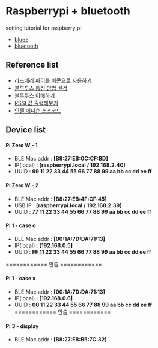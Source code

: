 # Raspberrypi + bluetooth
setting tutorial for raspberry pi

- [bluez](./bluez.md)
- [bluetooth](./bluetooth.md)

## Reference list
- [라즈베리 파이를 비콘으로 사용하기](https://arsviator.blogspot.kr/2016/05/using-raspberry-pi-as-beacon.html)
- [블루투스 통신 방법 설정](https://m.blog.naver.com/PostView.nhn?blogId=heebongkim&logNo=10186891339&proxyReferer=https%3A%2F%2Fwww.google.co.kr%2F)
- [블루투스 이해하기](http://www.hardcopyworld.com/ngine/aduino/index.php/archives/1132)
- [RSSI 값 출력해보기](http://dhoehrmfo.tistory.com/category/%EA%B0%9C%EB%B0%9C/Raspberry-pi)
- [인텔 에디슨 소스코드](https://github.com/glock45/intel-edison-playground)


## Device list
#### Pi Zero W - 1
- BLE Mac addr : **[B8:27:EB:0C:CF:BD]**
- IP(local) : **[raspberrypi.local / 192.168.2.40]**
- UUID : **99 11 22 33 44 55 66 77 88 99 aa bb cc dd ee ff**

#### Pi Zero W - 2
- BLE Mac addr : **[B8:27:EB:4F:CF:45]**
- USB IP : **[raspberrypi.local / 192.168.2.39]**
- UUID : **77 11 22 33 44 55 66 77 88 99 aa bb cc dd ee ff**

#### Pi 1 - case o
- BLE Mac addr : **[00:1A:7D:DA:71:13]**
- IP(local) : **[192.168.0.5]**
- UUID : **FF 11 22 33 44 55 66 77 88 99 aa bb cc dd ee ff**

============ 안씀 ============
#### Pi 1 - case x
- BLE Mac addr : **[00:1A:7D:DA:71:13]**
- IP(local) : **[192.168.0.6]**
- UUID : **00 11 22 33 44 55 66 77 88 99 aa bb cc dd ee ff**
============ 안씀 ============

#### Pi 3 - display
- BLE Mac addr : **[B8:27:EB:B5:7C:32]**
